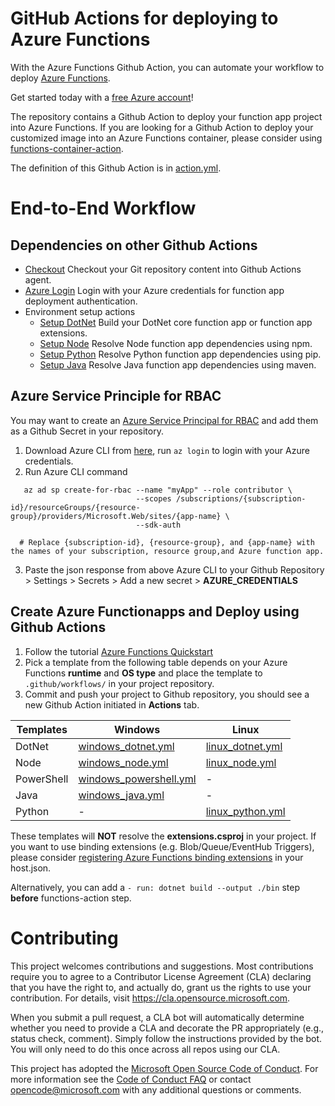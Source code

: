 # GitHub Actions for deploying to Azure Functions

With the Azure Functions Github Action, you can automate your workflow to deploy [Azure Functions](https://azure.microsoft.com/en-us/services/functions/).

Get started today with a [free Azure account](https://azure.com/free/open-source)!

The repository contains a Github Action to deploy your function app project into Azure Functions. If you are looking for a Github Action to deploy your customized image into an Azure Functions container, please consider using [functions-container-action](https://github.com/Azure/functions-container-action).

The definition of this Github Action is in [action.yml](https://github.com/Azure/functions-action/blob/master/action.yml).

# End-to-End Workflow

## Dependencies on other Github Actions
* [Checkout](https://github.com/actions/checkout) Checkout your Git repository content into Github Actions agent.
* [Azure Login](https://github.com/Azure/actions) Login with your Azure credentials for function app deployment authentication.
* Environment setup actions
  * [Setup DotNet](https://github.com/actions/setup-dotnet) Build your DotNet core function app or function app extensions.
  * [Setup Node](https://github.com/actions/setup-node) Resolve Node function app dependencies using npm.
  * [Setup Python](https://github.com/actions/setup-python) Resolve Python function app dependencies using pip.
  * [Setup Java](https://github.com/actions/setup-java) Resolve Java function app dependencies using maven.

## Azure Service Principle for RBAC
You may want to create an [Azure Service Principal for RBAC](https://docs.microsoft.com/en-us/azure/role-based-access-control/overview) and add them as a Github Secret in your repository.
1. Download Azure CLI from [here](https://docs.microsoft.com/en-us/cli/azure/install-azure-cli?view=azure-cli-latest), run `az login` to login with your Azure credentials.
2. Run Azure CLI command
```
   az ad sp create-for-rbac --name "myApp" --role contributor \
                            --scopes /subscriptions/{subscription-id}/resourceGroups/{resource-group}/providers/Microsoft.Web/sites/{app-name} \
                            --sdk-auth

  # Replace {subscription-id}, {resource-group}, and {app-name} with the names of your subscription, resource group,and Azure function app.
```
3. Paste the json response from above Azure CLI to your Github Repository > Settings > Secrets > Add a new secret > **AZURE_CREDENTIALS**

## Create Azure Functionapps and Deploy using Github Actions
1. Follow the tutorial [Azure Functions Quickstart](https://docs.microsoft.com/en-us/azure/azure-functions/functions-create-first-function-vs-code)
2. Pick a template from the following table depends on your Azure Functions **runtime** and **OS type** and place the template to `.github/workflows/` in your project repository.
3. Commit and push your project to Github repository, you should see a new Github Action initiated in **Actions** tab.

| Templates  | Windows |  Linux |
|------------|---------|--------|
| DotNet     | [windows_dotnet.yml](https://github.com/Azure/functions-action/blob/master/templates/windows_dotnet.yml) | [linux_dotnet.yml](https://github.com/Azure/functions-action/blob/master/templates/linux_dotnet.yml) |
| Node       | [windows_node.yml](https://github.com/Azure/functions-action/blob/master/templates/windows_node.yml) | [linux_node.yml](https://github.com/Azure/functions-action/blob/master/templates/linux_node.yml) |
| PowerShell | [windows_powershell.yml](https://github.com/Azure/functions-action/blob/master/templates/windows_powershell.yml) | - |
| Java       | [windows_java.yml](https://github.com/Azure/functions-action/blob/master/templates/windows_java.yml) | - |
| Python     | - | [linux_python.yml](https://github.com/Azure/functions-action/blob/master/templates/linux_python.yml) |

These templates will **NOT** resolve the **extensions.csproj** in your project. If you want to use binding extensions (e.g. Blob/Queue/EventHub Triggers), please consider [registering Azure Functions binding extensions](https://docs.microsoft.com/en-us/azure/azure-functions/functions-bindings-register) in your host.json.

Alternatively, you can add a `- run: dotnet build --output ./bin` step **before** functions-action step.

# Contributing

This project welcomes contributions and suggestions.  Most contributions require you to agree to a
Contributor License Agreement (CLA) declaring that you have the right to, and actually do, grant us
the rights to use your contribution. For details, visit https://cla.opensource.microsoft.com.

When you submit a pull request, a CLA bot will automatically determine whether you need to provide
a CLA and decorate the PR appropriately (e.g., status check, comment). Simply follow the instructions
provided by the bot. You will only need to do this once across all repos using our CLA.

This project has adopted the [Microsoft Open Source Code of Conduct](https://opensource.microsoft.com/codeofconduct/).
For more information see the [Code of Conduct FAQ](https://opensource.microsoft.com/codeofconduct/faq/) or
contact [opencode@microsoft.com](mailto:opencode@microsoft.com) with any additional questions or comments.

